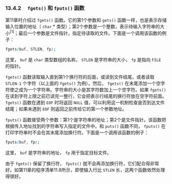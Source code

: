 ### 13.4.2　 `fgets()` 和 `fputs()` 函数

第11章时介绍过 `fgets()` 函数。它的第1个参数和 `gets()` 函数一样，也是表示存储输入位置的地址（ `char`  * 类型）；第2个参数是一个整数，表示待输入字符串的大小<sup class="my_markdown">[1]</sup>；最后一个参数是文件指针，指定待读取的文件。下面是一个调用该函数的例子：

```css
fgets(buf, STLEN, fp);
```

这里， `buf` 是 `char` 类型数组的名称， `STLEN` 是字符串的大小， `fp` 是指向 `FILE` 的指针。

`fgets()` 函数读取输入直到第1个换行符的后面，或读到文件结尾，或者读取 `STLEN-1` 个字符（以上面的 `fgets()` 为例）。然后， `fgets()` 在末尾添加一个空字符使之成为一个字符串。字符串的大小是其字符数加上一个空字符。如果 `fgets()` 在读到字符上限之前已读完一整行，它会把表示行结尾的换行符放在空字符前面。 `fgets()` 函数在遇到 `EOF` 时将返回 `NULL` 值，可以利用这一机制检查是否到达文件结尾；如果未遇到 `EOF` 则返回之前传给它的第一个参数地址。

`fputs()` 函数接受两个参数：第1个是字符串的地址；第2个是文件指针。该函数把根据传入地址找到的字符串写入指定的文件中。和 `puts()` 函数不同， `fputs()` 在打印字符串时不会在其末尾添加换行符。下面是一个调用该函数的例子：

```css
fputs(buf, fp);
```

这里， `buf` 是字符串的地址， `fp` 用于指定目标文件。

由于 `fgets()` 保留了换行符， `fputs()` 就不会再添加换行符，它们配合得非常好。如第11章的程序清单11.8所示，即使输入行比 `STLEN` 长，这两个函数依然处理得很好。

